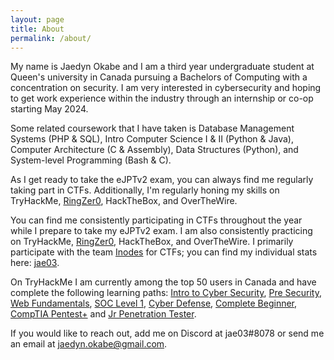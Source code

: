 ```yaml
---
layout: page
title: About
permalink: /about/
---
```



My name is Jaedyn Okabe and I am a third year undergraduate student at Queen's university in Canada pursuing a Bachelors of Computing with a concentration on security. I am very interested in cybersecurity and hoping to get work experience within the industry through an internship or co-op starting May 2024. 

Some related coursework that I have taken is Database Management Systems (PHP & SQL), Intro Computer Science I & II (Python & Java), Computer Architecture (C & Assembly), Data Structures (Python), and System-level Programming (Bash & C).

As I get ready to take the eJPTv2 exam, you can always find me regularly taking part in CTFs. Additionally, I'm regularly honing my skills on TryHackMe, [RingZer0][RingZer0], HackTheBox, and OverTheWire. 

You can find me consistently participating in CTFs throughout the year while I prepare to take my eJPTv2 exam. I am also consistently practicing on TryHackMe, [RingZer0][RingZer0], HackTheBox, and OverTheWire. I primarily participate with the team [Inodes](https://ctftime.org/team/214260) for CTFs; you can find my individual stats here: [jae03](https://ctftime.org/user/154304).

On TryHackMe I am currently among the top 50 users in Canada and have complete the following learning paths: [Intro to Cyber Security](https://jaedyno15.github.io/ctf_writeups/assets/certifications/intro_cyber_security_THM_certificate.png), [Pre Security](https://jaedyno15.github.io/ctf_writeups/assets/certifications/pre_security_THM_certificate.png), [Web Fundamentals](https://jaedyno15.github.io/ctf_writeups/assets/certifications/web_fundamentals_THM_certificate.png), [SOC Level 1](https://jaedyno15.github.io/ctf_writeups/assets/certifications/SOC_level1_THM_certificate.png), [Cyber Defense](https://jaedyno15.github.io/ctf_writeups/assets/certifications/cyber_defense_THM_certificate.png), [Complete Beginner](https://jaedyno15.github.io/ctf_writeups/assets/certifications/complete_beginner_THM_certificate.png), [CompTIA Pentest+](https://jaedyno15.github.io/ctf_writeups/assets/certifications/compTIA_Pentest+_THM_certificate.png) and [Jr Penetration Tester](https://jaedyno15.github.io/ctf_writeups/assets/certifications/jr_penetration_tester_THM_certificate.png).

If you would like to reach out, add me on Discord at jae03#8078 or send me an email at jaedyn.okabe@gmail.com.



[RingZer0]: https://ringzer0ctf.com/profile/42725/jae03